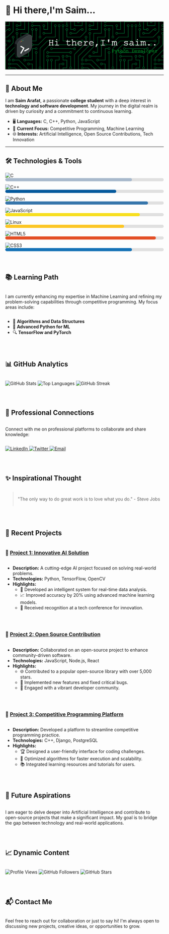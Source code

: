 # 👋 Hi there,I'm Saim...

![Header Image](https://github.com/saim0xt/saim0xt/blob/main/assests/header-image.png)

---

## 🚀 About Me

I am **Saim Arafat**, a passionate **college student** with a deep interest in **technology and software development**. My journey in the digital realm is driven by curiosity and a commitment to continuous learning.

- 🖥️ **Languages:** C, C++, Python, JavaScript
- 🎯 **Current Focus:** Competitive Programming, Machine Learning
- 🌐 **Interests:** Artificial Intelligence, Open Source Contributions, Tech Innovation

---

## 🛠️ Technologies & Tools

<div style="display: flex; flex-direction: column; align-items: flex-start;">

  <div style="width: 100%; margin-bottom: 10px;">
    <img src="https://img.shields.io/badge/-C-A8B9CC?style=flat-square&logo=c&logoColor=white" alt="C">
    <div style="background-color: #e0e0e0; border-radius: 5px; width: 100%;">
      <div style="background-color: #A8B9CC; width: 80%; height: 10px; border-radius: 5px;"></div>
    </div>
  </div>

  <div style="width: 100%; margin-bottom: 10px;">
    <img src="https://img.shields.io/badge/-C++-00599C?style=flat-square&logo=c%2B%2B&logoColor=white" alt="C++">
    <div style="background-color: #e0e0e0; border-radius: 5px; width: 100%;">
      <div style="background-color: #00599C; width: 70%; height: 10px; border-radius: 5px;"></div>
    </div>
  </div>

  <div style="width: 100%; margin-bottom: 10px;">
    <img src="https://img.shields.io/badge/-Python-3776AB?style=flat-square&logo=python&logoColor=white" alt="Python">
    <div style="background-color: #e0e0e0; border-radius: 5px; width: 100%;">
      <div style="background-color: #3776AB; width: 90%; height: 10px; border-radius: 5px;"></div>
    </div>
  </div>

  <div style="width: 100%; margin-bottom: 10px;">
    <img src="https://img.shields.io/badge/-JavaScript-F7DF1E?style=flat-square&logo=javascript&logoColor=black" alt="JavaScript">
    <div style="background-color: #e0e0e0; border-radius: 5px; width: 100%;">
      <div style="background-color: #F7DF1E; width: 85%; height: 10px; border-radius: 5px;"></div>
    </div>
  </div>

  <div style="width: 100%; margin-bottom: 10px;">
    <img src="https://img.shields.io/badge/-Linux-FCC624?style=flat-square&logo=linux&logoColor=black" alt="Linux">
    <div style="background-color: #e0e0e0; border-radius: 5px; width: 100%;">
      <div style="background-color: #FCC624; width: 75%; height: 10px; border-radius: 5px;"></div>
    </div>
  </div>

  <div style="width: 100%; margin-bottom: 10px;">
    <img src="https://img.shields.io/badge/-HTML5-E34F26?style=flat-square&logo=html5&logoColor=white" alt="HTML5">
    <div style="background-color: #e0e0e0; border-radius: 5px; width: 100%;">
      <div style="background-color: #E34F26; width: 95%; height: 10px; border-radius: 5px;"></div>
    </div>
  </div>

  <div style="width: 100%; margin-bottom: 10px;">
    <img src="https://img.shields.io/badge/-CSS3-1572B6?style=flat-square&logo=css3&logoColor=white" alt="CSS3">
    <div style="background-color: #e0e0e0; border-radius: 5px; width: 100%;">
      <div style="background-color: #1572B6; width: 80%; height: 10px; border-radius: 5px;"></div>
    </div>
  </div>

---

## 📚 Learning Path

I am currently enhancing my expertise in Machine Learning and refining my problem-solving capabilities through competitive programming. My focus areas include:

- 📘 **Algorithms and Data Structures**
- 🐍 **Advanced Python for ML**
- 🔍 **TensorFlow and PyTorch**

---

## 📊 GitHub Analytics

<p align="left">
  <!-- GitHub Stats -->
  <img src="https://github-readme-stats.vercel.app/api?username=saim0xt&show_icons=true&theme=radical&count_private=true&hide_border=true" alt="GitHub Stats" />
  
  <!-- Top Languages -->
  <img src="https://github-readme-stats.vercel.app/api/top-langs/?username=saim0xt&layout=compact&theme=radical&hide_border=true" alt="Top Languages" />
  
  <!-- GitHub Streak -->
  <img src="https://github-readme-streak-stats.herokuapp.com/?user=saim0xt&theme=radical&hide_border=true" alt="GitHub Streak" />
  
---

## 🤝 Professional Connections

Connect with me on professional platforms to collaborate and share knowledge:

<p align="center">
  <a href="https://www.linkedin.com/in/your-linkedin" target="_blank">
    <img src="https://img.shields.io/badge/-LinkedIn-0077B5?style=for-the-badge&logo=linkedin&logoColor=white" alt="LinkedIn" />
  </a>
  <a href="https://twitter.com/your-twitter" target="_blank">
    <img src="https://img.shields.io/badge/-Twitter-1DA1F2?style=for-the-badge&logo=twitter&logoColor=white" alt="Twitter" />
  </a>
  <a href="mailto:coder.saim@outlook.com" target="_blank">
    <img src="https://img.shields.io/badge/-Email-D14836?style=for-the-badge&logo=gmail&logoColor=white" alt="Email" />
  </a>
</p>

---

## ✨ Inspirational Thought

> "The only way to do great work is to love what you do." - Steve Jobs

---

## 🚀 Recent Projects

### 📌 [Project 1: Innovative AI Solution](#)
- **Description:** A cutting-edge AI project focused on solving real-world problems.
- **Technologies:** Python, TensorFlow, OpenCV
- **Highlights:**
  - 🤖 Developed an intelligent system for real-time data analysis.
  - 📈 Improved accuracy by 20% using advanced machine learning models.
  - 🌟 Received recognition at a tech conference for innovation.

---

### 📌 [Project 2: Open Source Contribution](#)
- **Description:** Collaborated on an open-source project to enhance community-driven software.
- **Technologies:** JavaScript, Node.js, React
- **Highlights:**
  - 🌐 Contributed to a popular open-source library with over 5,000 stars.
  - 🔧 Implemented new features and fixed critical bugs.
  - 🤝 Engaged with a vibrant developer community.

---

### 📌 [Project 3: Competitive Programming Platform](#)
- **Description:** Developed a platform to streamline competitive programming practice.
- **Technologies:** C++, Django, PostgreSQL
- **Highlights:**
  - 🏆 Designed a user-friendly interface for coding challenges.
  - 🚀 Optimized algorithms for faster execution and scalability.
  - 📚 Integrated learning resources and tutorials for users.

---

## 🌟 Future Aspirations

I am eager to delve deeper into Artificial Intelligence and contribute to open-source projects that make a significant impact. My goal is to bridge the gap between technology and real-world applications.

---

## 📈 Dynamic Content

![Profile Views](https://komarev.com/ghpvc/?username=saim0xt&color=blue)
![GitHub Followers](https://img.shields.io/github/followers/saim0xt?label=Followers&style=social)
![GitHub Stars](https://img.shields.io/github/stars/saim0xt?affiliations=OWNER%2CCOLLABORATOR&style=social)

---

## 📬 Contact Me

Feel free to reach out for collaboration or just to say hi! I'm always open to discussing new projects, creative ideas, or opportunities to grow.
